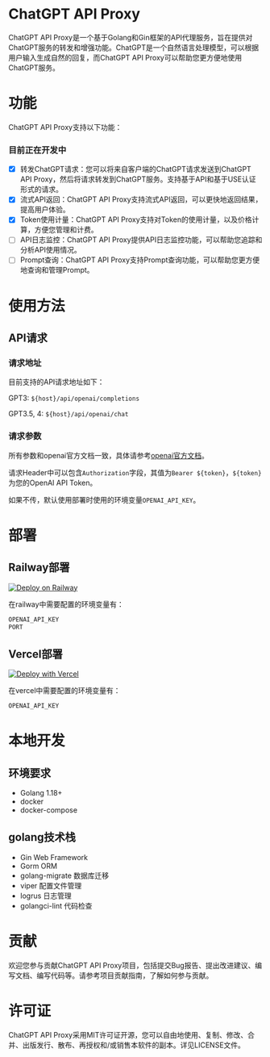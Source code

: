 # ChatGPT API Proxy

ChatGPT API Proxy是一个基于Golang和Gin框架的API代理服务，旨在提供对ChatGPT服务的转发和增强功能。ChatGPT是一个自然语言处理模型，可以根据用户输入生成自然的回复，而ChatGPT
API Proxy可以帮助您更方便地使用ChatGPT服务。

# 功能

ChatGPT API Proxy支持以下功能：

### 目前正在开发中

- [x] 转发ChatGPT请求：您可以将来自客户端的ChatGPT请求发送到ChatGPT API Proxy，然后将请求转发到ChatGPT服务。支持基于API和基于USE认证形式的请求。
- [x] 流式API返回：ChatGPT API Proxy支持流式API返回，可以更快地返回结果，提高用户体验。
- [x] Token使用计量：ChatGPT API Proxy支持对Token的使用计量，以及价格计算，方便您管理和计费。
- [ ] API日志监控：ChatGPT API Proxy提供API日志监控功能，可以帮助您追踪和分析API使用情况。
- [ ] Prompt查询：ChatGPT API Proxy支持Prompt查询功能，可以帮助您更方便地查询和管理Prompt。

# 使用方法

## API请求

### 请求地址

目前支持的API请求地址如下：

GPT3:  `${host}/api/openai/completions`

GPT3.5, 4: `${host}/api/openai/chat`

### 请求参数

所有参数和openai官方文档一致，具体请参考[openai官方文档](https://beta.openai.com/docs/api-reference/completions/create)。

请求Header中可以包含`Authorization`字段，其值为`Bearer ${token}`，`${token}`为您的OpenAI API Token。

如果不传，默认使用部署时使用的环境变量`OPENAI_API_KEY`。

# 部署

## Railway部署

[![Deploy on Railway](https://railway.app/button.svg)](https://railway.app/new/template/ZweBXA)

在railway中需要配置的环境变量有：

```markdown
OPENAI_API_KEY
PORT
```

## Vercel部署

[![Deploy with Vercel](https://vercel.com/button)](https://vercel.com/new/clone?repository-url=https%3A%2F%2Fgithub.com%2Fvercel%2Fnext.js%2Ftree%2Fcanary%2Fexamples%2Fhello-world)

在vercel中需要配置的环境变量有：

```markdown
OPENAI_API_KEY
```

# 本地开发

## 环境要求

- Golang 1.18+
- docker
- docker-compose

## golang技术栈

- Gin Web Framework
- Gorm ORM
- golang-migrate 数据库迁移
- viper 配置文件管理
- logrus 日志管理
- golangci-lint 代码检查

# 贡献

欢迎您参与贡献ChatGPT API Proxy项目，包括提交Bug报告、提出改进建议、编写文档、编写代码等。请参考项目贡献指南，了解如何参与贡献。

# 许可证

ChatGPT API Proxy采用MIT许可证开源，您可以自由地使用、复制、修改、合并、出版发行、散布、再授权和/或销售本软件的副本。详见LICENSE文件。
